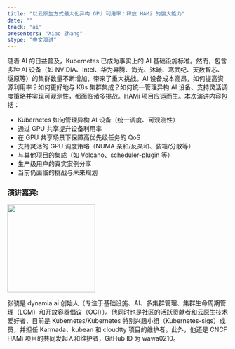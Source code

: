 ```yaml
---
title: "以云原生方式最大化异构 GPU 利用率：释放 HAMi 的强大能力"
date: ""
track: "ai"
presenters: "Xiao Zhang"
stype: "中文演讲"
---
```


随着 AI 的日益普及，Kubernetes 已成为事实上的 AI 基础设施标准。然而，包含多种 AI 设备（如 NVIDIA、Intel、华为昇腾、海光、沐曦、寒武纪、天数智芯、燧原等）的集群数量不断增加，带来了重大挑战。AI 设备成本高昂，如何提高资源利用率？如何更好地与 K8s 集群集成？如何统一管理异构 AI 设备、支持灵活调度策略并实现可观测性，都面临诸多挑战。HAMi 项目应运而生。本次演讲内容包括：

* Kubernetes 如何管理异构 AI 设备（统一调度、可观测性）
* 通过 GPU 共享提升设备利用率
* 在 GPU 共享场景下保障高优先级任务的 QoS
* 支持灵活的 GPU 调度策略（NUMA 亲和/反亲和、装箱/分散等）
* 与其他项目的集成（如 Volcano、scheduler-plugin 等）
* 生产级用户的真实案例分享
* 当前仍面临的挑战与未来规划

### 演讲嘉宾:

<img src="https://sessionize.com/image/ba4c-400o400o1-aQkkJnGFb2q1dDCRQJbrP8.jpg" width="200" />

张骁是 dynamia.ai 创始人（专注于基础设施、AI、多集群管理、集群生命周期管理（LCM）和开放容器倡议（OCI））。他同时也是社区的活跃贡献者和云原生技术爱好者，目前是 Kubernetes/Kubernetes 特别兴趣小组（Kubernetes-sigs）成员，并担任 Karmada、kubean 和 cloudtty 项目的维护者。此外，他还是 CNCF HAMi 项目的共同发起人和维护者，GitHub ID 为 wawa0210。